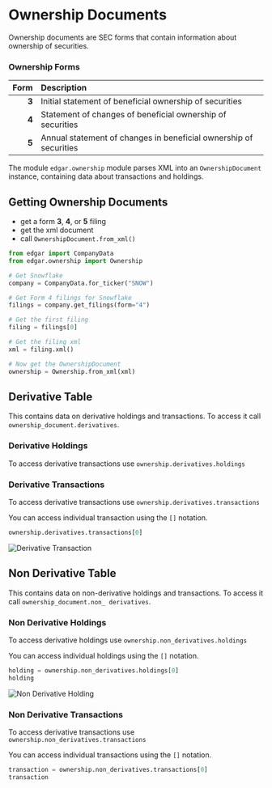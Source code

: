 # Ownership Documents

Ownership documents are SEC forms that contain information about ownership of securities.

### Ownership Forms

|  Form | Description                                                       | 
|------:|:------------------------------------------------------------------|
| **3** | Initial statement of beneficial ownership of securities           |
| **4** | Statement of changes of beneficial ownership of securities        | 
| **5** | Annual statement of changes in beneficial ownership of securities |

The module `edgar.ownership` module parses XML into an `OwnershipDocument` instance, 
containing data about transactions and holdings.

## Getting Ownership Documents

- get a form **3**, **4**, or **5** filing
- get the xml document
- call `OwnershipDocument.from_xml()`

```python
from edgar import CompanyData
from edgar.ownership import Ownership

# Get Snowflake
company = CompanyData.for_ticker("SNOW")

# Get Form 4 filings for Snowflake
filings = company.get_filings(form="4")

# Get the first filing
filing = filings[0]

# Get the filing xml
xml = filing.xml()

# Now get the OwnershipDocument
ownership = Ownership.from_xml(xml)
```

## Derivative Table

This contains data on derivative holdings and transactions. To access it call
`ownership_document.derivatives`.

### Derivative Holdings
To access derivative transactions use `ownership.derivatives.holdings`

### Derivative Transactions
To access derivative transactions use `ownership.derivatives.transactions`

You can access individual transaction using the `[]` notation.
```python
ownership.derivatives.transactions[0]
```

![Derivative Transaction](https://raw.githubusercontent.com/dgunning/edgartools/main/derivative_transaction.png)

## Non Derivative Table
This contains data on non-derivative holdings and transactions. To access it call
`ownership_document.non_
derivatives`.

### Non Derivative Holdings
To access derivative holdings use `ownership.non_derivatives.holdings`

You can access individual holdings using the `[]` notation.

```python
holding = ownership.non_derivatives.holdings[0]
holding
```
![Non Derivative Holding](https://raw.githubusercontent.com/dgunning/edgartools/main/non_derivative_holding.png)


### Non Derivative Transactions
To access derivative transactions use `ownership.non_derivatives.transactions`

You can access individual transactions using the `[]` notation.

```python
transaction = ownership.non_derivatives.transactions[0]
transaction
```